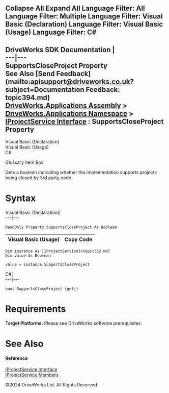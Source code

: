        

 Collapse All Expand All  Language Filter: All  Language Filter: Multiple  Language Filter: Visual Basic (Declaration) Language Filter: Visual Basic (Usage) Language Filter: C#  
---  
DriveWorks SDK Documentation  |   
---|---  
SupportsCloseProject Property   
See Also [Send Feedback](mailto:apisupport@driveworks.co.uk?subject=Documentation Feedback: topic394.md)  
[DriveWorks.Applications Assembly](topic13.md) > [DriveWorks.Applications Namespace](topic16.md) > [IProjectService Interface](topic382.md) : SupportsCloseProject Property  
---  
  
Visual Basic (Declaration)    
Visual Basic (Usage)    
C# 

Glossary Item Box

Gets a boolean indicating whether the implementation supports projects being closed by 3rd party code. 

# Syntax

Visual Basic (Declaration)|   
---|---  
      
    
    ReadOnly Property SupportsCloseProject As Boolean  
  
Visual Basic (Usage)| Copy Code  
---|---  
      
    
    Dim instance As [IProjectService](topic382.md)
    Dim value As Boolean
     
    value = instance.SupportsCloseProject  
  
C#|   
---|---  
      
    
    bool SupportsCloseProject {get;}  
  
# Requirements

**Target Platforms:** Please see DriveWorks software prerequisites.

# See Also

#### Reference

[IProjectService Interface](topic382.md)   
[IProjectService Members](topic383.md)

©2024 DriveWorks Ltd. All Rights Reserved.
